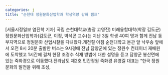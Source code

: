 ```yaml
---
categories: j
title: "순천대 정원문화산업학과 학생역량 강화 캠프"
---
```

[서울시정일보 염진학 기자] 국립 순천대학교(총장 고영진) 미래융합대학(학장 김도균) 정원문화산업학과(김도균, 이정, 박석곤 교수)는 지난 3일 학생 40여 명과 함께 전남 동부지역으로 정원문화 산업시찰을 다녀왔다.개천절 아침 순천대학교 본관 앞 낙우송 앞에서 오전 8시 20분 출발한 버스는 9시경에 전남 담양군에 있는 정원수 컨테이너 재배원에 도착했고 1시간에 걸쳐 현장 조경수 식재 방법에 대한 설명을 듣고 담양군 봉산면에 있는 죽화경으로 이동했다.전라남도 제2호 민간정원 죽화경 유영길 대표는 “한국 정원문화의 발전을 위해 조성,